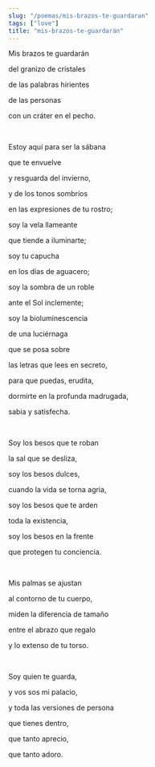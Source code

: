 ```yaml
---
slug: "/poemas/mis-brazos-te-guardaran"
tags: ["love"]
title: "mis-brazos-te-guardarán"
---
```

Mis brazos te guardarán

del granizo de cristales

de las palabras hirientes

de las personas

con un cráter en el pecho.

&nbsp;

Estoy aquí para ser la sábana

que te envuelve

y resguarda del invierno,

y de los tonos sombríos

en las expresiones de tu rostro;

soy la vela llameante

que tiende a iluminarte;

soy tu capucha

en los días de aguacero;

soy la sombra de un roble

ante el Sol inclemente;

soy la bioluminescencia

de una luciérnaga

que se posa sobre

las letras que lees en secreto,

para que puedas, erudita,

dormirte en la profunda madrugada,

sabia y satisfecha.

&nbsp;

Soy los besos que te roban

la sal que se desliza,

soy los besos dulces,

cuando la vida se torna agria,

soy los besos que te arden

toda la existencia,

soy los besos en la frente

que protegen tu conciencia.

&nbsp;

Mis palmas se ajustan

al contorno de tu cuerpo,

miden la diferencia de tamaño

entre el abrazo que regalo

y lo extenso de tu torso.

&nbsp;

Soy quien te guarda,

y vos sos mi palacio,

y toda las versiones de persona

que tienes dentro,

que tanto aprecio,

que tanto adoro.